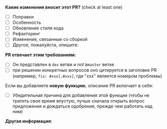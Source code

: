 <!--
Пожалуйста, не забудьте прочитать руководство по запросу Pull:
https://github.com/quasarframework/quasar/blob/dev/.github/CONTRIBUTING.md#pull-request-guidelines
-->

<!-- ШАБЛОН ЗАПРОСА НА ВЫТЯГИВАНИЕ -->
<!-- (Update "[ ]" to "[x]" чтобы установить флажок) -->

**Какие изменения вносит этот PR?** (check at least one)

- [ ] Поправки
- [ ] Особенность
- [ ] Обновление стиля кода
- [ ] Рефакторинг
- [ ] Изменения, связанные со сборкой
- [ ] Другое, пожалуйста, опишите:

**PR отвечает этим требованиям:**

- [ ] Он представлен в `dev` ветви и _not_ в`master` ветке
- [ ] при решении конкретных вопросов оно цитируется в заголовке PR (например, `fix: #xxx[,#xxx]`, где "xxx" является номером проблемы)

Если вы добавляете **новую функцию**, описание PR включает в себя:

- [ ] Убедительная причина для добавления этой функции
      (чтобы не тратить свое время впустую, лучше сначала открыть вопрос предложения и дождаться одобрения, прежде чем работать над ним)

**Другая информация:**
